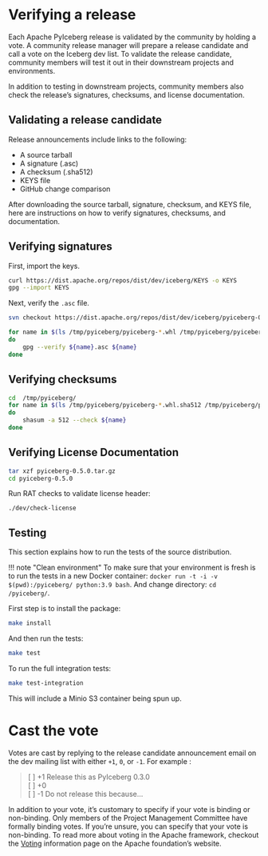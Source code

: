 <!--
  - Licensed to the Apache Software Foundation (ASF) under one
  - or more contributor license agreements.  See the NOTICE file
  - distributed with this work for additional information
  - regarding copyright ownership.  The ASF licenses this file
  - to you under the Apache License, Version 2.0 (the
  - "License"); you may not use this file except in compliance
  - with the License.  You may obtain a copy of the License at
  -
  -   http://www.apache.org/licenses/LICENSE-2.0
  -
  - Unless required by applicable law or agreed to in writing,
  - software distributed under the License is distributed on an
  - "AS IS" BASIS, WITHOUT WARRANTIES OR CONDITIONS OF ANY
  - KIND, either express or implied.  See the License for the
  - specific language governing permissions and limitations
  - under the License.
  -->

# Verifying a release

Each Apache PyIceberg release is validated by the community by holding a vote. A community release manager will prepare a release candidate and call a vote on the Iceberg dev list. To validate the release candidate, community members will test it out in their downstream projects and environments.

In addition to testing in downstream projects, community members also check the release’s signatures, checksums, and license documentation.

## Validating a release candidate

Release announcements include links to the following:

- A source tarball
- A signature (.asc)
- A checksum (.sha512)
- KEYS file
- GitHub change comparison

After downloading the source tarball, signature, checksum, and KEYS file, here are instructions on how to verify signatures, checksums, and documentation.

## Verifying signatures

First, import the keys.

```sh
curl https://dist.apache.org/repos/dist/dev/iceberg/KEYS -o KEYS
gpg --import KEYS
```

Next, verify the `.asc` file.

```sh
svn checkout https://dist.apache.org/repos/dist/dev/iceberg/pyiceberg-0.5.0rc1/ /tmp/pyiceberg/

for name in $(ls /tmp/pyiceberg/pyiceberg-*.whl /tmp/pyiceberg/pyiceberg-*.tar.gz)
do
    gpg --verify ${name}.asc ${name}
done
```

## Verifying checksums

```sh
cd  /tmp/pyiceberg/
for name in $(ls /tmp/pyiceberg/pyiceberg-*.whl.sha512 /tmp/pyiceberg/pyiceberg-*.tar.gz.sha512)
do
    shasum -a 512 --check ${name}
done
```

## Verifying License Documentation

```sh
tar xzf pyiceberg-0.5.0.tar.gz
cd pyiceberg-0.5.0
```

Run RAT checks to validate license header:

```
./dev/check-license
```

## Testing

This section explains how to run the tests of the source distribution.

<!-- prettier-ignore-start -->

!!! note "Clean environment"
    To make sure that your environment is fresh is to run the tests in a new Docker container:
    `docker run -t -i -v $(pwd):/pyiceberg/ python:3.9 bash`. And change directory: `cd /pyiceberg/`.

<!-- prettier-ignore-end -->

First step is to install the package:

```sh
make install
```

And then run the tests:

```sh
make test
```

To run the full integration tests:

```sh
make test-integration
```

This will include a Minio S3 container being spun up.

# Cast the vote

Votes are cast by replying to the release candidate announcement email on the dev mailing list with either `+1`, `0`, or `-1`. For example :

> \[ \] +1 Release this as PyIceberg 0.3.0  
> \[ \] +0  
> \[ \] -1 Do not release this because…

In addition to your vote, it’s customary to specify if your vote is binding or non-binding. Only members of the Project Management Committee have formally binding votes. If you’re unsure, you can specify that your vote is non-binding. To read more about voting in the Apache framework, checkout the [Voting](https://www.apache.org/foundation/voting.html) information page on the Apache foundation’s website.
